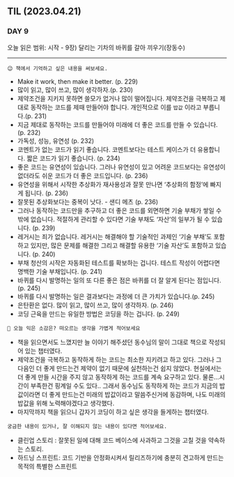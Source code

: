 ## TIL (2023.04.21)

### DAY 9

오늘 읽은 범위: 시작 - 9장) 달리는 기차의 바퀴를 갈아 끼우기(장동수)

---

```
😉 책에서 기억하고 싶은 내용을 써보세요.
```

- Make it work, then make it better. (p. 229)
- 많이 읽고, 많이 쓰고, 많이 생각하자.(p. 230)
- 제약조건을 지키지 못하면 쓸모가 없거나 많이 떨어집니다. 제약조건을 극복하고 제대로 동작하는 코드를 제때 만들어야 합니다. 개인적으로 이를 `밥값` 이라고 부릅니다.(p. 231)
- 지금 제대로 동작하는 코드를 만들어야 미래에 더 좋은 코드를 만들 수 있습니다. (p. 232)
- 가독성, 성능, 유연성 (p. 232)
- 코멘트가 없는 코드가 읽기 좋습니다. 코멘트보다는 테스트 케이스가 더 유용합니다. 짧은 코드가 읽기 좋습니다. (p. 234)
- 좋은 코드는 유연성이 있습니다. 그러나 유연성이 있고 어려운 코드보다는 유연성이 없더라도 쉬운 코드가 더 좋은 코드입니다. (p. 236)
- 유연성을 위해서 시작한 추상화가 재사용성과 잘못 만나면 ‘추상화의 함정’에 빠지게 됩니다. (p. 236)
- 잘못된 추상화보다는 중복이 낫다. - 샌디 메츠 (p. 236)
- 그러나 동작하는 코드만을 추구하고 더 좋은 코드를 외면하면 기술 부채가 쌓일 수밖에 없습니다. 적절하게 관리할 수 있다면 기술 부채도 ‘자산’의 일부가 될 수 있습니다. (p. 239)
- 레거시는 죄가 없습니다. 레거시는 해결해야 할 기술적인 과제인 ‘기술 부채’도 포함하고 있지만, 많은 문제를 해결한 그리고 해결할 유용한 ‘기술 자산’도 포함하고 있습니다. (p. 240)
- 부채 청산의 시작은 자동화된 테스트를 확보하는 겁니다. 테스트 작성이 어렵다면 명백한 기술 부채입니다. (p. 241)
- 바퀴를 다시 발명하는 일의 또 다른 좋은 점은 바퀴를 더 잘 알게 된다는 점입니다. (p. 245)
- 바퀴를 다시 발명하는 일은 결과보다는 과정에 더 큰 가치가 있습니다.(p. 245)
- 은탄환은 없다. 많이 읽고, 많이 쓰고, 많이 생각하자. (p. 246)
- 코딩 근육을 만드는 유일한 방법은 코딩을 하는 겁니다. (p. 249)

```
🤔 오늘 익은 소감은? 떠오르는 생각을 가볍게 적어보세요
```

- 책을 읽으면서도 느꼈지만 늘 이야기 해주셨던 동수님의 말이 그대로 책으로 작성되어 있는 챕터였다.
- 제약조건을 극복하고 동작하게 하는 코드는 최소한 지키려고 하고 있다. 그러나 그 다음인 더 좋게 만드는건 제약이 없기 때문에 실천하는건 쉽지 않았다. 현실에서는 더 좋게 만들 시간을 주지 않고 동작하게 하는 코드를 계속 요구하고 있다. 물론…시간이 부족한건 핑계일 수도 있다.. 그래서 동수님도 동작하게 하는 코드가 지금의 밥값이라면 더 좋게 만드는건 미래의 밥값이라고 말씀주신거에 동감하며, 나도 미래의 밥값을 위해 노력해야겠다고 생각했다.
- 마지막까지 책을 읽으니 갑자기 코딩이 하고 싶은 생각을 들게하는 챕터였다.

```
궁금한 내용이 있거나, 잘 이해되지 않는 내용이 있다면 적어보세요.
```

- 클린업 스토리 : 잘못된 일에 대해 코드 베이스에 사과하고 그것을 고칠 것을 약속하는 스토리.
- 하드닝 스프린트: 코드 기반을 안정화시켜서 릴리즈하기에 충분히 견고하게 만드는 목적의 특별한 스프린트
